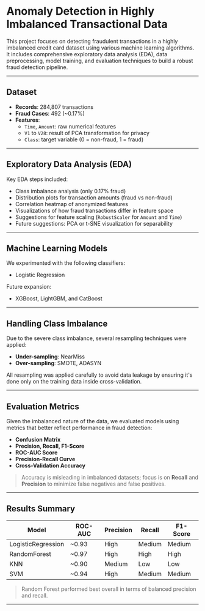 # Anomaly Detection in Highly Imbalanced Transactional Data

This project focuses on detecting fraudulent transactions in a highly imbalanced credit card dataset using various machine learning algorithms. It includes comprehensive exploratory data analysis (EDA), data preprocessing, model training, and evaluation techniques to build a robust fraud detection pipeline.


---

## Dataset

- **Records**: 284,807 transactions
- **Fraud Cases**: 492 (~0.17%)
- **Features**:
  - `Time`, `Amount`: raw numerical features
  - `V1` to `V28`: result of PCA transformation for privacy
  - `Class`: target variable (0 = non-fraud, 1 = fraud)

---

## Exploratory Data Analysis (EDA)

Key EDA steps included:
- Class imbalance analysis (only 0.17% fraud)
- Distribution plots for transaction amounts (fraud vs non-fraud)
- Correlation heatmap of anonymized features
- Visualizations of how fraud transactions differ in feature space
- Suggestions for feature scaling (`RobustScaler` for `Amount` and `Time`)
- Future suggestions: PCA or t-SNE visualization for separability

---

## Machine Learning Models

We experimented with the following classifiers:
- Logistic Regression

Future expansion:
- XGBoost, LightGBM, and CatBoost

---

## Handling Class Imbalance

Due to the severe class imbalance, several resampling techniques were applied:

- **Under-sampling**: NearMiss  
- **Over-sampling**: SMOTE, ADASYN  

All resampling was applied carefully to avoid data leakage by ensuring it's done only on the training data inside cross-validation.

---

## Evaluation Metrics

Given the imbalanced nature of the data, we evaluated models using metrics that better reflect performance in fraud detection:

- **Confusion Matrix**
- **Precision, Recall, F1-Score**
- **ROC-AUC Score**
- **Precision-Recall Curve**
- **Cross-Validation Accuracy**

> Accuracy is misleading in imbalanced datasets; focus is on **Recall** and **Precision** to minimize false negatives and false positives.

---

## Results Summary

| Model             | ROC-AUC | Precision | Recall | F1-Score |
|------------------|---------|-----------|--------|----------|
| LogisticRegression | ~0.93   | High      | Medium | Medium   |
| RandomForest      | ~0.97   | High      | High   | High     |
| KNN               | ~0.90   | Medium    | Low    | Low      |
| SVM               | ~0.94   | High      | Medium | Medium   |

> Random Forest performed best overall in terms of balanced precision and recall.

---
